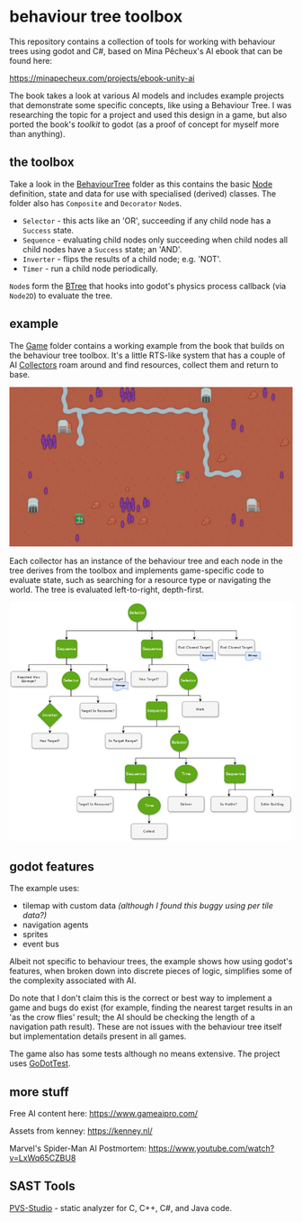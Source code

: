 # behaviour tree toolbox

This repository contains a collection of tools for working with behaviour trees using godot and C#, based on Mina Pêcheux's AI ebook that can be found here:

<https://minapecheux.com/projects/ebook-unity-ai>

The book takes a look at various AI models and includes example projects that demonstrate some specific concepts, like using a Behaviour Tree. I was researching the topic for a project and used this design in a game, but also ported the book's _toolkit_ to godot (as a proof of concept for myself more than anything).

## the toolbox

Take a look in the [BehaviourTree](./BehaviourTree) folder as this contains the basic [Node](./BehaviourTree/Node/) definition, state and data for use with specialised (derived) classes. The folder also has `Composite` and `Decorator` `Node`s.

* `Selector` - this acts like an 'OR', succeeding if any child node has a `Success` state.
* `Sequence` - evaluating child nodes only succeeding when child nodes all child nodes have a `Success` state; an 'AND'.
* `Inverter` - flips the results of a child node; e.g. 'NOT'.
* `Timer` - run a child node periodically.

`Node`s form the [BTree](./BehaviourTree/BTree/BTree.cs) that hooks into godot's physics process callback (via `Node2D`) to evaluate the tree.

## example

The [Game](./Game) folder contains a working example from the book that builds on the behaviour tree toolbox. It's a little RTS-like system that has a couple of AI [Collectors](./Game/CollectorAI/Collector.cs) roam around and find resources, collect them and return to base.

![example](./Game/example.gif)

Each collector has an instance of the behaviour tree and each node in the tree derives from the toolbox and implements game-specific code to evaluate state, such as searching for a resource type or navigating the world. The tree is evaluated left-to-right, depth-first.

![collector behaviour tree](./Game/tree.png)

## godot features

The example uses:

* tilemap with custom data _(although I found this buggy using per tile data?)_
* navigation agents
* sprites
* event bus

Albeit not specific to behaviour trees, the example shows how using godot's features, when broken down into discrete pieces of logic, simplifies some of the complexity associated with AI.

Do note that I don't claim this is the correct or best way to implement a game and bugs do exist (for example, finding the nearest target results in an 'as the crow flies' result; the AI should be checking the length of a navigation path result). These are not issues with the behaviour tree itself but implementation details present in all games.

The game also has some tests although no means extensive. The project uses [GoDotTest](https://github.com/chickensoft-games/GoDotTest).

## more stuff

Free AI content here: <https://www.gameaipro.com/>

Assets from kenney: <https://kenney.nl/>

Marvel's Spider-Man AI Postmortem: <https://www.youtube.com/watch?v=LxWq65CZBU8>

## SAST Tools

[PVS-Studio](https://pvs-studio.com/en/pvs-studio/?utm_source=website&utm_medium=github&utm_campaign=open_source) - static analyzer for C, C++, C#, and Java code.
